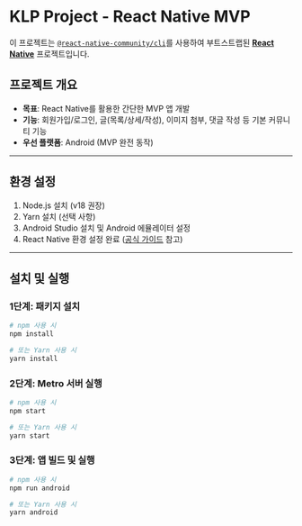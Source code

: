# KLP Project - React Native MVP

이 프로젝트는 [`@react-native-community/cli`](https://github.com/react-native-community/cli)를 사용하여 부트스트랩된 [**React Native**](https://reactnative.dev) 프로젝트입니다.

## 프로젝트 개요

- **목표**: React Native를 활용한 간단한 MVP 앱 개발  
- **기능**: 회원가입/로그인, 글(목록/상세/작성), 이미지 첨부, 댓글 작성 등 기본 커뮤니티 기능  
- **우선 플랫폼**: Android (MVP 완전 동작)
  
---

## 환경 설정

1. Node.js 설치 (v18 권장)
2. Yarn 설치 (선택 사항)
3. Android Studio 설치 및 Android 에뮬레이터 설정
4. React Native 환경 설정 완료 ([공식 가이드](https://reactnative.dev/docs/environment-setup) 참고)

---

## 설치 및 실행

### 1단계: 패키지 설치

```sh
# npm 사용 시
npm install

# 또는 Yarn 사용 시
yarn install
```
### 2단계: Metro 서버 실행
```sh
# npm 사용 시
npm start

# 또는 Yarn 사용 시
yarn start
```
### 3단계: 앱 빌드 및 실행
```sh
# npm 사용 시
npm run android

# 또는 Yarn 사용 시
yarn android
```

